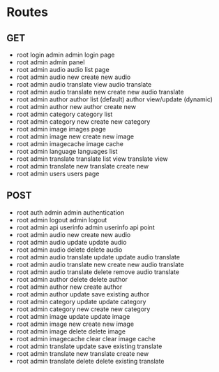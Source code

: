 # Routes

## GET

- root login admin                  admin login page
- root admin                        admin panel
- root admin audio                  audio list page
- root admin audio new              create new audio
- root admin audio translate        view audio translate
- root admin audio translate new    create new audio translate
- root admin author                 author list (default)
                                    author view/update (dynamic)
- root admin author new             author create new
- root admin category               category list
- root admin category new           create new category
- root admin image                  images page
- root admin image new              create new image
- root admin imagecache             image cache
- root admin language               languages list
- root admin translate              translate list view
                                    translate view
- root admin translate new          translate create new
- root admin users                  users page

## POST

- root auth admin                   admin authentication
- root admin logout                 admin logout
- root admin api userinfo           admin userinfo api point
- root admin audio new              create new audio
- root admin audio update           update audio
- root admin audio delete           delete audio
- root admin audio translate update update audio translate
- root admin audio translate new    create new audio translate
- root admin audio translate delete remove audio translate
- root admin author delete          delete author
- root admin author new             create author
- root admin author update          save existing author
- root admin category update        update category
- root admin category new           create new category
- root admin image update           update image
- root admin image new              create new image
- root admin image delete           delete image
- root admin imagecache clear       clear image cache
- root admin translate update       save existing translate
- root admin translate new          translate create new
- root admin translate delete       delete existing translate
